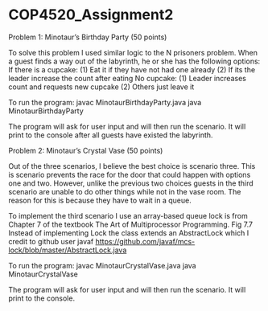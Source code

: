 # COP4520_Assignment2
Problem 1: Minotaur’s Birthday Party (50 points)

To solve this problem I used similar logic to the N prisoners problem. When a guest finds a way out of the labyrinth, he or she has the following options:
If there is a cupcake:
(1) Eat it if they have not had one already
(2) If its the leader increase the count after eating
No cupcake:
(1) Leader increases count and requests new cupcake
(2) Others just leave it

To run the program:
javac MinotaurBirthdayParty.java
java MinotaurBirthdayParty

The program will ask for user input and will then run the scenario. It will print to the console after all guests have existed the labyrinth.
  
 
Problem 2: Minotaur’s Crystal Vase (50 points)

Out of the three scenarios, I believe the best choice is scenario three. This is scenario prevents the race for the door that could happen with options one and two. However, unlike the previous two choices guests in the third scenario are unable to do other things while not in the vase room. The reason for this is because they have to wait in a queue.

To implement the third scenario I use an array-based queue lock is from Chapter 7 of the textbook The Art of Multiprocessor Programming. Fig 7.7
Instead of implementing Lock the class extends an AbstractLock which I credit to github user javaf https://github.com/javaf/mcs-lock/blob/master/AbstractLock.java

To run the program:
javac MinotaurCrystalVase.java
java  MinotaurCrystalVase

The program will ask for user input and will then run the scenario. It will print to the console.
